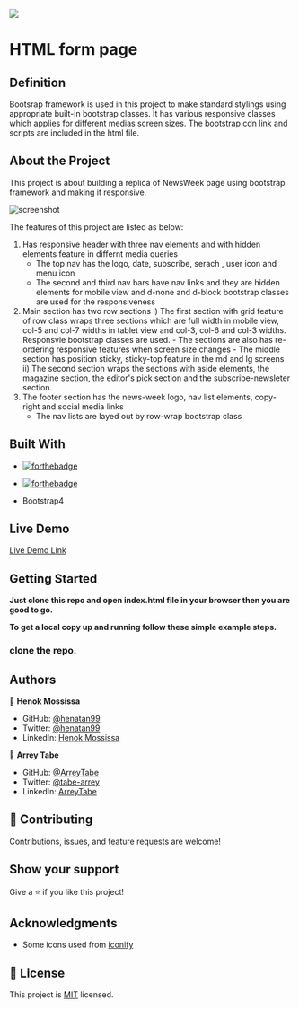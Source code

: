 ![](https://img.shields.io/badge/Microverse-blueviolet)

# HTML form page 

## Definition 

Bootsrap framework is used in this project to make standard stylings using appropriate built-in bootstrap classes. It has various responsive classes which applies for different medias screen sizes. The bootstrap cdn link and scripts are included in the html file. 

## About the Project 

This project is about building a replica of NewsWeek page using bootstrap framework and making it responsive.

![screenshot](assets/screencapture-127-0-0-1-5500-index-html-2020-10-23-15_21_45.png)

The features of this project are listed as below:
1. Has responsive header with three nav elements and with hidden elements feature in differnt media queries
    - The top nav has the logo, date, subscribe, serach , user icon and menu icon
    - The second and third nav bars have nav links and they are hidden elements for mobile view and d-none and d-block bootstrap classes are used for the responsiveness
2. Main section has two row sections 
    i) The first section with grid feature of row class wraps three sections which are full width in mobile view, col-5 and col-7 widths in tablet view and col-3, col-6 and col-3 widths. Responsvie bootstrap classes are used. 
        - The sections are also has re-ordering responsive features when screen size changes 
        - The middle section has position sticky, sticky-top feature in the md and lg screens
    ii) The second section wraps the sections with aside elements, the magazine section, the editor's pick section and the subscribe-newsleter section.     
3. The footer section has the news-week logo, nav list elements, copy-right and social media links
    - The nav lists are layed out by row-wrap bootstrap class


## Built With
- [![forthebadge](https://forthebadge.com/images/badges/uses-html.svg)](https://forthebadge.com)

- [![forthebadge](https://forthebadge.com/images/badges/uses-css.svg)](https://forthebadge.com)
- Bootstrap4

## Live Demo

[Live Demo Link](https://henatan99.github.io/NewsWeek-page-bootstrap-clone/)


## Getting Started

**Just clone this repo and open index.html file in your browser then you are good to go.**


**To get a local copy up and running follow these simple example steps.**

### clone the repo.


## Authors

👤 **Henok Mossissa**

- GitHub: [@henatan99](https://github.com/henatan99)
- Twitter: [@henatan99](https://twitter.com/henatan99)
- LinkedIn: [Henok Mossissa](https://www.linkedin.com/in/henok-mekonnen-2a251613/)

👤 **Arrey Tabe**

- GitHub: [@ArreyTabe](https://github.com/ArreyTabe)
- Twitter: [@tabe-arrey](https://twitter.com/tabe_arrey)
- LinkedIn: [ArreyTabe](https://www.linkedin.com/in/arrey-affuembey-80a8b11a8/)

## 🤝 Contributing

Contributions, issues, and feature requests are welcome!

## Show your support

Give a ⭐️ if you like this project!

## Acknowledgments

- Some icons used from [iconify](https://iconify.design/)

## 📝 License

This project is [MIT](./LICENSE) licensed. 
